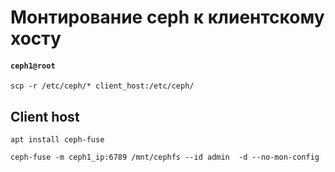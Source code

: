 # Монтирование ceph к клиентскому хосту
#### `ceph1@root`
```
scp -r /etc/ceph/* client_host:/etc/ceph/
```
## Client host
```
apt install ceph-fuse

ceph-fuse -m ceph1_ip:6789 /mnt/cephfs --id admin  -d --no-mon-config
```
